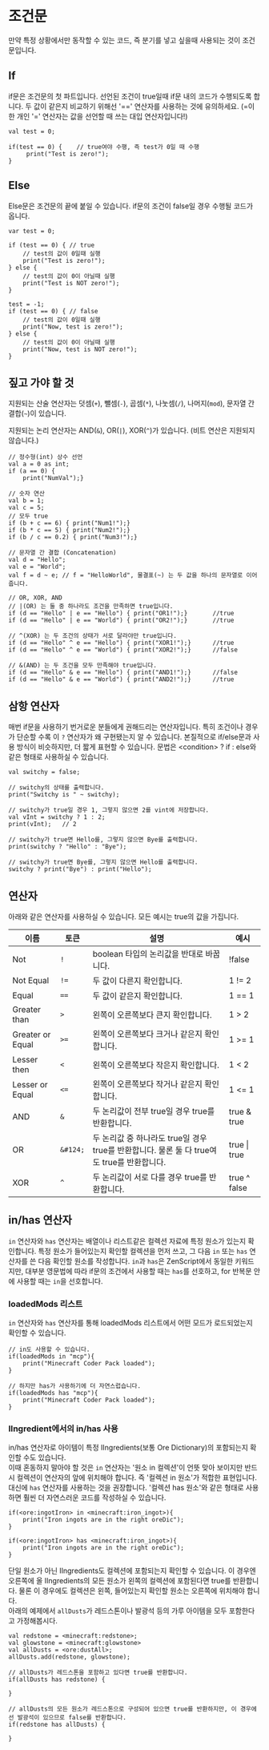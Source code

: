 # 조건문

만약 특정 상황에서만 동작할 수 있는 코드, 즉 분기를 넣고 싶을때 사용되는 것이 조건문입니다.

## If

if문은 조건문의 첫 파트입니다. 선언된 조건이 true일때 if문 내의 코드가 수행되도록 합니다. 두 값이 같은지 비교하기 위해선 '==' 연산자를 사용하는 것에 유의하세요. (=이 한 개인 '=' 연산자는 값을 선언할 때 쓰는 대입 연산자입니다!)

```zenscript
val test = 0;

if(test == 0) {    // true여야 수행, 즉 test가 0일 때 수행
     print("Test is zero!");
}
```

## Else

Else문은 조건문의 끝에 붙일 수 있습니다. if문의 조건이 false일 경우 수행될 코드가 옵니다.

```zenscript
var test = 0;

if (test == 0) { // true
    // test의 값이 0일때 실행
    print("Test is zero!");
} else {
    // test의 값이 0이 아닐때 실행
    print("Test is NOT zero!");
}

test = -1;
if (test == 0) { // false
    // test의 값이 0일때 실행
    print("Now, test is zero!");
} else { 
    // test의 값이 0이 아닐때 실행
    print("Now, test is NOT zero!");
}

```

## 짚고 가야 할 것

지원되는 산술 연산자는 덧셈(`+`), 뺄셈(`-`), 곱셈(`*`), 나눗셈(`/`), 나머지(`mod`), 문자열 간 결합(`~`)이 있습니다.

지원되는 논리 연산자는 AND(`&`), OR(`|`), XOR(`^`)가 있습니다. (비트 연산은 지원되지 않습니다.)

```zenscript
// 정수형(int) 상수 선언
val a = 0 as int;
if (a == 0) {
    print("NumVal");}

// 숫자 연산
val b = 1;
val c = 5;
// 모두 true
if (b + c == 6) { print("Num1!");}
if (b * c == 5) { print("Num2!");}
if (b / c == 0.2) { print("Num3!");}

// 문자열 간 결합 (Concatenation)
val d = "Hello";
val e = "World";
val f = d ~ e; // f = "HelloWorld", 물결표(~) 는 두 값을 하나의 문자열로 이어줍니다.

// OR, XOR, AND
// |(OR) 는 둘 중 하나라도 조건을 만족하면 true입니다.
if (d == "Hello" | e == "Hello") { print("OR1!");}       //true
if (d == "Hello" | e == "World") { print("OR2!");}       //true

// ^(XOR) 는 두 조건의 상태가 서로 달라야만 true입니다.
if (d == "Hello" ^ e == "Hello") { print("XOR1!");}      //true
if (d == "Hello" ^ e == "World") { print("XOR2!");}      //false

// &(AND) 는 두 조건을 모두 만족해야 true입니다.
if (d == "Hello" & e == "Hello") { print("AND1!");}      //false
if (d == "Hello" & e == "World") { print("AND2!");}      //true
```

## 삼항 연산자

매번 if문을 사용하기 번거로운 분들에게 권해드리는 연산자입니다. 특히 조건이나 경우가 단순할 수록 이 `?` 연산자가 왜 구현됐는지 알 수 있습니다. 본질적으로 if/else문과 사용 방식이 비슷하지만, 더 짧게 표현할 수 있습니다. 문법은 &lt;condition&gt; ? if : else</code>와 같은 형태로 사용하실 수 있습니다.

```zenscript
val switchy = false;

// switchy의 상태를 출력합니다.
print("Switchy is " ~ switchy);

// switchy가 true일 경우 1, 그렇지 않으면 2를 vint에 저장합니다.
val vInt = switchy ? 1 : 2;
print(vInt);   // 2

// switchy가 true면 Hello를, 그렇지 않으면 Bye를 출력합니다.
print(switchy ? "Hello" : "Bye");

// switchy가 true면 Bye를, 그렇지 않으면 Hello를 출력합니다.
switchy ? print("Bye") : print("Hello");

```

## 연산자

아래와 같은 연산자를 사용하실 수 있습니다. 모든 예시는 true의 값을 가집니다.

| 이름               | 토큰       | 설명                                                            | 예시            |
| ---------------- | -------- | ------------------------------------------------------------- | ------------- |
| Not              | `!`      | boolean 타입의 논리값을 반대로 바꿉니다.                                    | !false        |
| Not Equal        | `!=`     | 두 값이 다른지 확인합니다.                                               | 1 != 2        |
| Equal            | `==`     | 두 값이 같은지 확인합니다.                                               | 1 == 1        |
| Greater than     | `>`   | 왼쪽이 오른쪽보다 큰지 확인합니다.                                           | 1 > 2         |
| Greater or Equal | `>=`  | 왼쪽이 오른쪽보다 크거나 같은지 확인합니다.                                      | 1 >= 1        |
| Lesser then      | `<`   | 왼쪽이 오른쪽보다 작은지 확인합니다.                                          | 1 < 2         |
| Lesser or Equal  | `<=`  | 왼쪽이 오른쪽보다 작거나 같은지 확인합니다.                                      | 1 <= 1        |
| AND              | `&`  | 두 논리값이 전부 true일 경우 true를 반환합니다.                               | true & true   |
| OR               | `&#124;` | 두 논리값 중 하나라도 true일 경우 true를 반환합니다. 물론 둘 다 true여도 true를 반환합니다. | true \| true |
| XOR              | `^`      | 두 논리값이 서로 다를 경우 true를 반환합니다.                                  | true ^ false  |

## in/has 연산자

`in` 연산자와 `has` 연산자는 배열이나 리스트같은 컬렉션 자료에 특정 원소가 있는지 확인합니다. 특정 원소가 들어있는지 확인할 컬렉션을 먼저 쓰고, 그 다음 `in` 또는 `has` 연산자를 쓴 다음 확인할 원소를 작성합니다. `in`과 `has`은 ZenScript에서 동일한 키워드지만, 대부분 영문법에 따라 if문의 조건에서 사용할 때는 `has`를 선호하고, for 반복문 안에 사용할 때는 `in`을 선호합니다. 

### loadedMods 리스트

`in` 연산자와 `has` 연산자를 통해 loadedMods 리스트에서 어떤 모드가 로드되었는지 확인할 수 있습니다.

```zenscript
// in도 사용할 수 있습니다.
if(loadedMods in "mcp"){
    print("Minecraft Coder Pack loaded");
}

// 하지만 has가 사용하기에 더 자연스럽습니다.
if(loadedMods has "mcp"){
    print("Minecraft Coder Pack loaded");
}
```

### IIngredient에서의 in/has 사용

in/has 연산자로 아이템이 특정 IIngredients(보통 Ore Dictionary)의 포함되는지 확인할 수도 있습니다.   
이때 혼동하지 말아야 할 것은 `in` 연산자는 '원소 in 컬렉션'이 언뜻 맞아 보이지만 반드시 컬렉션이 연산자의 앞에 위치해야 합니다. 즉 '컬렉션 in 원소'가 적합한 표현입니다.   
대신에 `has` 연산자를 사용하는 것을 권장합니다. '컬렉션 has 원소'와 같은 형태로 사용하면 훨씬 더 자연스러운 코드를 작성하실 수 있습니다.

```zenscript
if(<ore:ingotIron> in <minecraft:iron_ingot>){
    print("Iron ingots are in the right oreDic");
}

if(<ore:ingotIron> has <minecraft:iron_ingot>){
    print("Iron ingots are in the right oreDic");
}
```

단일 원소가 아닌 IIngredients도 컬렉션에 포함되는지 확인할 수 있습니다. 이 경우엔 오른쪽에 올 IIngredients의 모든 원소가 왼쪽의 컬렉션에 포함된다면 true를 반환합니다. 물론 이 경우에도 컬렉션은 왼쪽, 들어있는지 확인할 원소는 오른쪽에 위치해야 합니다.   
아래의 예제에서 `allDusts`가 레드스톤이나 발광석 등의 가루 아이템을 모두 포함한다고 가정해봅시다.

```zenscript
val redstone = <minecraft:redstone>;
val glowstone = <minecraft:glowstone>
val allDusts = <ore:dustAll>;
allDusts.add(redstone, glowstone);

// allDusts가 레드스톤을 포함하고 있다면 true를 반환합니다.
if(allDusts has redstone) {

}

// allDusts의 모든 원소가 레드스톤으로 구성되어 있으면 true를 반환하지만, 이 경우에선 발광석이 있으므로 false를 반환합니다.
if(redstone has allDusts) {

}
```